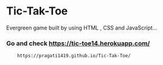 # Tic-Tak-Toe



Evergreen game built by using HTML , CSS and JavaScript...

### Go and check https://tic-toe14.herokuapp.com/
                 
                 
        https://pragati1419.github.io/Tic-Tak-Toe/

